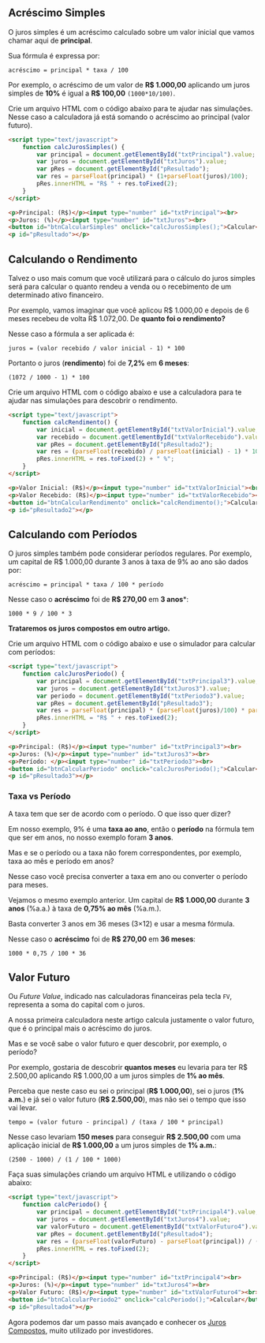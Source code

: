 ## Acréscimo Simples

O juros simples é um acréscimo calculado sobre um valor inicial que vamos chamar aqui de **principal**.

Sua fórmula é expressa por:

`acréscimo = principal * taxa / 100`

Por exemplo, o acréscimo de um valor de **R$ 1.000,00** aplicando um juros simples de **10%** é igual a **R$ 100,00** `(1000*10/100)`.

Crie um arquivo HTML com o código abaixo para te ajudar nas simulações. Nesse caso a calculadora já está somando o acréscimo ao principal (valor futuro).

```html
<script type="text/javascript">
    function calcJurosSimples() {
        var principal = document.getElementById("txtPrincipal").value;
        var juros = document.getElementById("txtJuros").value;
        var pRes = document.getElementById("pResultado");
        var res = parseFloat(principal) * (1+parseFloat(juros)/100);
        pRes.innerHTML = "R$ " + res.toFixed(2);
    }
</script>

<p>Principal: (R$)</p><input type="number" id="txtPrincipal"><br>
<p>Juros: (%)</p><input type="number" id="txtJuros"><br>
<button id="btnCalcularSimples" onclick="calcJurosSimples();">Calcular</button><br>
<p id="pResultado"></p>
```

## Calculando o Rendimento

Talvez o uso mais comum que você utilizará para o cálculo do juros simples será para calcular o quanto rendeu a venda ou o recebimento de um determinado ativo financeiro.

Por exemplo, vamos imaginar que você aplicou R$ 1.000,00 e depois de 6 meses recebeu de volta R$ 1.072,00. De **quanto foi o rendimento?**

Nesse caso a fórmula a ser aplicada é:

`juros = (valor recebido / valor inicial - 1) * 100`

Portanto o juros (**rendimento**) foi de **7,2%** em **6 meses**:

`(1072 / 1000 - 1) * 100`

Crie um arquivo HTML com o código abaixo e use a calculadora para te ajudar nas simulações para descobrir o rendimento.

```html
<script type="text/javascript">
    function calcRendimento() {
        var inicial = document.getElementById("txtValorInicial").value;
        var recebido = document.getElementById("txtValorRecebido").value;
        var pRes = document.getElementById("pResultado2");
        var res = (parseFloat(recebido) / parseFloat(inicial) - 1) * 100;
        pRes.innerHTML = res.toFixed(2) + " %";
    }
</script>

<p>Valor Inicial: (R$)</p><input type="number" id="txtValorInicial"><br>
<p>Valor Recebido: (R$)</p><input type="number" id="txtValorRecebido"><br>
<button id="btnCalcularRendimento" onclick="calcRendimento();">Calcular</button><br>
<p id="pResultado2"></p>
```

## Calculando com Períodos

O juros simples também pode considerar períodos regulares. Por exemplo, um capital de R$ 1.000,00 durante 3 anos à taxa de 9% ao ano são dados por:

`acréscimo = principal * taxa / 100 * período`

Nesse caso o **acréscimo** foi de **R$ 270,00** em **3 anos***:

`1000 * 9 / 100 * 3`

**Trataremos os juros compostos em outro artigo.**

Crie um arquivo HTML com o código abaixo e use o simulador para calcular com períodos:

```html
<script type="text/javascript">
    function calcJurosPeriodo() {
        var principal = document.getElementById("txtPrincipal3").value;
        var juros = document.getElementById("txtJuros3").value;
        var periodo = document.getElementById("txtPeriodo3").value;
        var pRes = document.getElementById("pResultado3");
        var res = parseFloat(principal) * (parseFloat(juros)/100) * parseFloat(periodo);
        pRes.innerHTML = "R$ " + res.toFixed(2);
    }
</script>

<p>Principal: (R$)</p><input type="number" id="txtPrincipal3"><br>
<p>Juros: (%)</p><input type="number" id="txtJuros3"><br>
<p>Período: </p><input type="number" id="txtPeriodo3"><br>
<button id="btnCalcularPeriodo" onclick="calcJurosPeriodo();">Calcular</button><br>
<p id="pResultado3"></p>
```

### Taxa vs Período

A taxa tem que ser de acordo com o período. O que isso quer dizer?

Em nosso exemplo, 9% é uma **taxa ao ano**, então o **período** na fórmula tem que ser em anos, no nosso exemplo foram **3 anos**.

Mas e se o período ou a taxa não forem correspondentes, por exemplo, taxa ao mês e período em anos?

Nesse caso você precisa converter a taxa em ano ou converter o período para meses.

Vejamos o mesmo exemplo anterior. Um capital de **R$ 1.000,00** durante **3 anos** (%a.a.) à taxa de **0,75% ao mês** (%a.m.).

Basta converter 3 anos em 36 meses (3×12) e usar a mesma fórmula.

Nesse caso o **acréscimo** foi de **R$ 270,00** em **36 meses**:

`1000 * 0,75 / 100 * 36`

## Valor Futuro

Ou *Future Value*, indicado nas calculadoras financeiras pela tecla `FV`, representa a soma do capital com o juros.

A nossa primeira calculadora neste artigo calcula justamente o valor futuro, que é o principal mais o acréscimo do juros.

Mas e se você sabe o valor futuro e quer descobrir, por exemplo, o período?

Por exemplo, gostaria de descobrir **quantos meses** eu levaria para ter R$ 2.500,00 aplicando R$ 1.000,00 a um juros simples de **1% ao mês**.

Perceba que neste caso eu sei o principal (**R$ 1.000,00**), sei o juros (**1% a.m.**) e já sei o valor futuro (**R$ 2.500,00**), mas não sei o tempo que isso vai levar.

`tempo = (valor futuro - principal) / (taxa / 100 * principal)`

Nesse caso levariam **150 meses** para conseguir **R$ 2.500,00** com uma aplicação inicial de **R$ 1.000,00** a um juros simples de **1% a.m.**:

`(2500 - 1000) / (1 / 100 * 1000)`

Faça suas simulações criando um arquivo HTML e utilizando o código abaixo:

```html
<script type="text/javascript">
    function calcPeriodo() {
        var principal = document.getElementById("txtPrincipal4").value;
        var juros = document.getElementById("txtJuros4").value;
        var valorFuturo = document.getElementById("txtValorFuturo4").value;
        var pRes = document.getElementById("pResultado4");
        var res = (parseFloat(valorFuturo) - parseFloat(principal)) / (parseFloat(juros) / 100 * parseFloat(principal));
        pRes.innerHTML = res.toFixed(2);
    }
</script>

<p>Principal: (R$)</p><input type="number" id="txtPrincipal4"><br>
<p>Juros: (%)</p><input type="number" id="txtJuros4"><br>
<p>Valor Futuro: (R$)</p><input type="number" id="txtValorFuturo4"><br>
<button id="btnCalcularPeriodo2" onclick="calcPeriodo();">Calcular</button><br>
<p id="pResultado4"></p>
```

Agora podemos dar um passo mais avançado e conhecer os [Juros Compostos](), muito utilizado por investidores.
